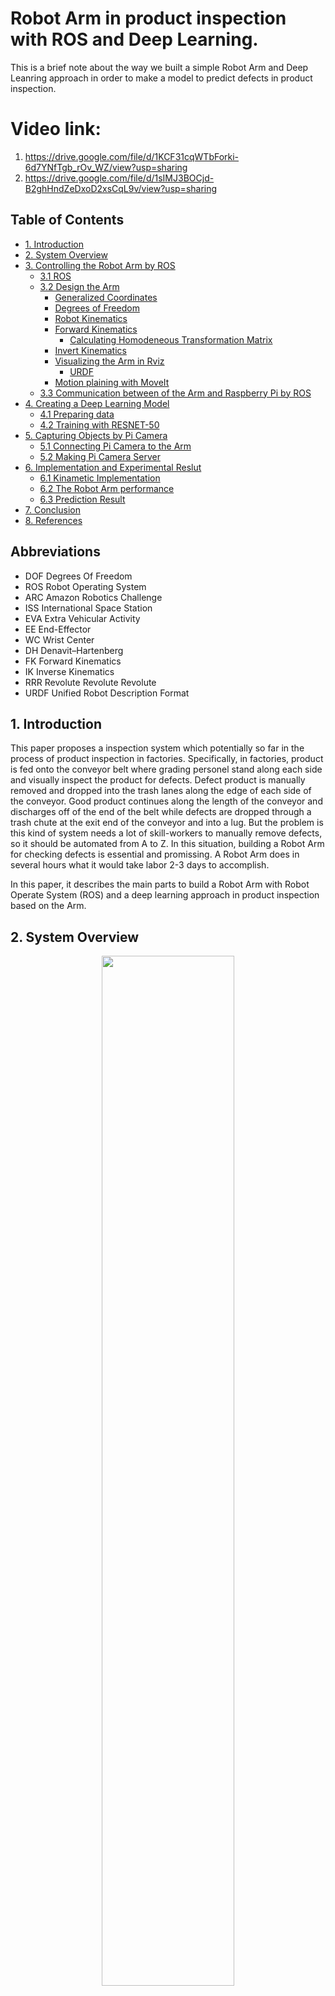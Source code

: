 # Robot Arm in product inspection with ROS and Deep Learning.
This is a brief note about the way we built a simple Robot Arm and
Deep Leanring approach in order to make a model to predict defects in product inspection. 
# Video link:
1. https://drive.google.com/file/d/1KCF31cqWTbForki-6d7YNfTgb_rOv_WZ/view?usp=sharing
2. https://drive.google.com/file/d/1sIMJ3BOCjd-B2ghHndZeDxoD2xsCqL9v/view?usp=sharing
## Table of Contents

* [1. Introduction](#)
* [2. System Overview](#1.-system-overview)
* [3. Controlling the Robot Arm by ROS](#)
    * [3.1 ROS](#)
    * [3.2 Design the Arm](#)
        * [Generalized Coordinates](#)
        * [Degrees of Freedom](#)
        * [Robot Kinematics](#)
        * [Forward Kinematics](#)
            * [Calculating Homodeneous Transformation Matrix](#)
        * [Invert Kinematics](#)
        * [Visualizing the Arm in Rviz](#)
            * [URDF](#)
        * [Motion plaining with MoveIt](#)
    * [3.3 Communication between of the Arm and Raspberry Pi by ROS ](#)
* [4. Creating a Deep Learning Model](#)
    * [4.1 Preparing data](#)
    * [4.2 Training with RESNET-50](#)
* [5. Capturing Objects by Pi Camera](#)
    * [5.1 Connecting Pi Camera to the Arm](#)
    * [5.2 Making Pi Camera Server](#)
* [6. Implementation and Experimental Reslut ](#)
    * [6.1 Kinametic Implementation](#)
    * [6.2 The Robot Arm performance](#)
    * [6.3 Prediction Result](#)
* [7. Conclusion](#)
* [8. References](#)

## Abbreviations
* DOF       Degrees Of Freedom
* ROS       Robot Operating System
* ARC       Amazon Robotics Challenge
* ISS         International Space Station
* EVA        Extra Vehicular Activity
* EE          End-Effector
* WC         Wrist Center
* DH          Denavit–Hartenberg
* FK          Forward Kinematics
* IK           Inverse Kinematics
* RRR       Revolute Revolute Revolute
* URDF     Unified Robot Description Format

## 1. Introduction
This paper proposes a inspection system which potentially so far in the process of product inspection in factories. 
Specifically, in factories, product is fed onto the conveyor belt where grading personel stand along each side and
visually inspect the product for defects. Defect product is manually removed and dropped into the trash lanes along the edge
of each side of the conveyor. Good product continues along the length of the conveyor and discharges off of the end of the belt
while defects are dropped through a trash chute at the exit end of the conveyor and into a lug. But the problem is this kind
of system needs a lot of skill-workers to manually remove defects, so it should be automated from A to Z. In this situation, 
building a Robot Arm for checking defects is essential and promissing. A Robot Arm does in several hours what it would take labor
2-3 days to accomplish.

In this paper, it describes the main parts to build a Robot Arm with Robot Operate System (ROS) and a deep learning approach in
product inspection based on the Arm.

## 2. System Overview

<p align="center">
<img src="assert/overall_system.png" alt="" width="65%">
<br>
<sup><b>Fig1.0 &nbsp;&nbsp;&nbsp;Overall System</b></sup>
<br>
</p>

The Figure 1 shows the overall system of the process of product inspection, which including three main parts:
(1) Controlling the Robot Arm by ROS; (2) Capturing photos of product and (3) Deep Learning model. We will explain each part in detail bellow: 

## 3. Controlling the Robot Arm By ROS
### 3.1 Robot Operate System
ROS is an open-source, meta-operating system
for your robot. It provides the services you
would expect from an operating system, including hardware
abstraction, low-level device control, implementation of
commonly-used functionality, message-passing between
processes, and package management. It also provides
tools and libraries for obtaining, building, writing, and
running code across multiple computers. [6]


The ROS Wiki defines ROS as above. In other words, ROS includes hardware abstraction layer
similar to operating systems. However, unlike conventional operating systems, it can be used for
numerous combinations of hardware implementation. Furthermore, it is a robot software
platform that provides various development environments specialized for developing robot
application programs.

### 3.2 Design the Arm
The following theoretical concepts are used in this project:

- Generalized Coordinates and Degrees of Freedom
- Rotation matrices and composition of rotations
- Homogeneous transforms
- Denavit–Hartenberg parameters
- Forward and Inverse Kinematics

And the following tools are used for simulation and motion planning:

The project uses [ROS Kinetic Kame](http://wiki.ros.org/kinetic) running on [Ubuntu 16.04 LTS (Xenial Xerus)](http://releases.ubuntu.com/16.04/).

* [Gazebo](http://gazebosim.org/): a physics based 3D simulator extensively used in the robotics world
* [RViz](http://wiki.ros.org/rviz): a 3D visualizer for sensor data analysis, and robot state visualization
* [MoveIt!](http://moveit.ros.org/): a ROS based software framework for motion planning, kinematics and robot control

#### Generalized Coordinates
Generalized coordinates are parameters that are used to uniquely describe the instantaneous dynamical 
configuration of a [rigid](https://en.wikipedia.org/wiki/Rigid_body) [multi-body system](https://en.wikipedia.org/wiki/Multibody_system) 
relative to some reference configuration. In the robotics of serial manipulators, 
they are used to define the *configuration space* or *joint space*, which refers 
to the set of all possible configurations a manipulator may have.
#### Degrees of Freedom
The [degree of freedom (DOF)](https://en.wikipedia.org/wiki/Degrees_of_freedom_(mechanics)) of a
rigid body or mechanical system is the number of independent parameters or coordinates that
fully define its configuration in free space.

#### 3.2.1 Robot Kinematics
Robot kinematics applies geometry to the study of the movement of multi-degree of freedom kinematic
chains that form the structure of robotic systems. A fundamental tool in robot kinematics
is the kinematics equations of the kinematic chains that form the robot. These non-linear
equations are used to map the joint parameters to the configuration of the robot system.

"Robot Arm" = Joints + Links. Speciffically, Joints are parts that allow motion (in our case, Joints are 6 servos) and Links are parts that connect Joints together.

a. Kinematic Diagram
Diagram that shows how the links and joints are connected together, when all of the joints variables have a value of 0.
There are some crucial rules:
- Rule 1: The Z axis must be the axis of rotation for a revolute joint, ot the direction of motion for a prismatic joint. 
- Rule 2: The X axis must be perpendicular both to its own Z axis, and the Z axis of the frame before it.
- Rule 3: All frames must follow the right-hand rule.
- Rule 4: Each X axis must intersect the Z axis of the frame before it. 

* There are 6 DoFs but we only need 5 DoFs, follow 4 rules above we got the kinematic diagram:  

<img src="assert/kinematic_diagram1.jpeg" width="700" title="DH diagram">

#### Forward Kinematics
Forward kinematics specifies the joint parameters and computes the configuration of the chain, following these steps below:
##### Calculating Homodeneous Transformation Matrix
In detail, there are 2 methods to compute the HTM:
###### Method 1 (Basic): 
First, finding the rotation matrix and the displacement vector for each pair of subsequent frames and then assembling
those two components together into the homogeneous transformation matrix. 

* Calculating Rotation Matrices
<img src="assert/rotation_fomular.png" width="300" title="DH diagram">

* Calculating Displacement Vectors
<img src="assert/displacement_vector.png" width="300" title="DH diagram">

The displacement vetor only has one column and it has 3 rows. The first row tells us the x position of the n frame in the m frame. The 2nd row tells us the 
Y position and the 3rd row tells us the Z posiiton.

* Assembling Rotation matrices and Displacement Vectors into Homogeneous Transformation Matrix:

###### Method 2 (Denavit Hartenberg):

In mechanical engineering, the Denavit–Hartenberg parameters 
(also called DH parameters) are the four parameters associated with a particular
convention for attaching reference frames to the links of a spatial kinematic 
chain, or robot manipulator. It is a kind of industry standard that we'll frequently see
in robotics research papers and industry documentation.

This method is faster than the other way but it kind of obscures the meaning behind the rotation matrix
and the displacement vector. So it is important to fist do the basic method above and make sure we understand the meaning of each 
part of the homogeneous transformation before we srat taking the shorcut method to the end.

![viewer](assert/Classic-DHparameters.png)

The following 4 transformation parameters are known as D–H parameters:

* d - the distance between the previous x-axis and the current x-axis, along the previous z-axis.
* θ - the angle around the z-axis between the previous x-axis and current x-axis.
* a (or r) - the length of the common normal, which is the distance between the previous z-axis and the current z-axis.
* α - the angle around the common normal to between the previous z-axis and current z-axis.
 
- Step 1: Assign frames according to the 4 Denavit-Hartenberg rules.
- Step 2: Fill out the Denavit-Hartenberg parameter table. 
- Step 3: Get the Homogeneous transformation matrix

<img src="assert/DH_fomular.png" width="500" title="DH Fomular">
#### Invert Kinematics
Inverse kinematics specifies the end-effector location and computes the associated joint angles. 
The inverse kinematics problem of the serial manipulators has been studied
for many decades. It is needed in the control of manipulators. Solving the inverse
kinematics is computationally expansive and generally takes a very long
time in the real time control of manipulators. Tasks to be performed by a manipulator
are in the Cartesian space, whereas actuators work in joint space.
Cartesian space includes orientation matrix and position vector. However,
joint space is represented by joint angles. The conversion of the position and
orientation of a manipulator end-effector from Cartesian space to joint space is
called as inverse kinematics problem. 

The implementation of Forward and Invert Kinematic is shown in the colab file at the portion of 6.1 Kinematic Implementation.

#### Visualizing the Arm in Rviz
To simulate a Robot Arm model in virtual space, first we need to create a URDF for the Arm consisting
of joints and links.

URDF describes each component of the robot using XML tags. In the URDF format, first
describe the name of the robot, the name and type of the base (URDF assumes that the base is a
fixed link), and the description of the link connected to the base and then describe each joint
and link. A link describes the name, size, weight, inertia of the link. The joints describes the
name, type, and link connected to each joint. The dynamic parameters of the robot, visualization,
and the collision model can be easily set. The URDF is initiated by the <robot> tag, and in
general, it is common for the <link> tag and the <joint> tag to appear alternately to define links
and joints that are components of the robot. The <transmission> tag is also often included for
interfacing with the ROS-Control to establish the relationship between the joint and the actuator.
Let’s take a closer look at the robot.urdf we created.


Robot.urdf
```sh
<?xml version="1.0"?>
<robot name="myfirst">
  <material name="blue">
    <color rgba="0 0 0.8 1"/>
  </material>
  <link name="base_link">
    <visual>
      <origin
        xyz="0 0 0"
        rpy="0 0 0" />
      <geometry>
        <box size="0.6 0.1 0.02"/>
      </geometry>
    </visual>
  </link>

  <link name="link_0">
    <visual>
      <geometry>
        <cylinder length="0.1" radius="0.05"/>
      </geometry>
      <origin rpy="0 0 0.02" xyz="0 0 0.05"/>
    </visual>
  </link>


  <joint name="joint_1" type="revolute">
    <axis xyz="0 0 1"/>
    <limit effort="1000.0" lower="-1.0" upper="1.0" velocity="0.5"/>
    <parent link="base_link"/>
    <child link="link_0"/>
    <origin rpy="0 0 0" xyz="0 0 0.01"/>
  </joint>

  <link name="link_1">
    <visual>
      <geometry>
        <box size="0.2 0.1 0.02"/>
      </geometry>
      <origin rpy="0 1.57075 0" xyz="0 0 0.1"/>
    </visual>
  </link>

  <joint name="joint_2" type="revolute">
    <axis xyz="0 1 0"/>
    <limit effort="1000.0" lower="0.0" upper="1.0" velocity="0.5"/>
    <parent link="link_0"/>
    <child link="link_1"/>
    <origin rpy="0 0 0" xyz="0 0 0.1"/>
  </joint>

  <link name="link_2">
    <visual>
      <geometry>
        <box size="0.2 0.1 0.02"/>
      </geometry>
      <origin rpy="0 2.1075 0" xyz="0.05 0 0.08"/>
    </visual>
  </link>

  <joint name="joint_3" type="revolute">
    <axis xyz="0 1 0"/>
    <limit effort="1000.0" lower="0.0" upper="1.0" velocity="0.5"/>
    <parent link="link_1"/>
    <child link="link_2"/>
    <origin rpy="0 0 0" xyz="0 0 0.2"/>
  </joint>

  <link name="link_3">
    <visual>
      <geometry>
        <box size="0.1 0.1 0.02"/>
      </geometry>
      <origin rpy="0 3.1075 0" xyz="0.05 0 0"/>
    </visual>
  </link>

  <joint name="joint_4" type="revolute">
    <axis xyz="0 1 0"/>
    <limit effort="1000.0" lower="0.0" upper="1.0" velocity="0.5"/>
    <parent link="link_2"/>
    <child link="link_3"/>
    <origin rpy="0 0 0" xyz="0.11 0 0.16"/>
  </joint>

  <link name="wheel_gripper">
    <visual>
      <geometry>
        <cylinder length="0.02" radius="0.02"/>
      </geometry>
      <origin rpy="0 1.57075 0" xyz="0.01 0 0"/>
    </visual>
  </link>

  <joint name="joint_5" type="revolute">
    <axis xyz="1 0 0"/>
    <limit effort="1000.0" lower="0.0" upper="1.0" velocity="0.5"/>
    <parent link="link_3"/>
    <child link="wheel_gripper"/>
    <origin rpy="0 0 0" xyz="0.1 0 0"/>
  </joint>

  <link name="gripper">
    <visual>
      <geometry>
        <cylinder length="0.05" radius="0.01"/>
      </geometry>
      <origin rpy="0 1.57075 0" xyz="0.025 0 0"/>
      <material name="blue"/>
    </visual>
  </link>

  <joint name="wheel_gripper_to_gripper" type="fixed">
    <parent link="wheel_gripper"/>
    <child link="gripper"/>
    <origin rpy="0 0 0" xyz="0.02 0 0"/>
  </joint>


</robot>

```
After created a URDF for our robot model, next we display and interac with the robot model by using Rviz. 
RViz is the 3D visualization tool of ROS. It supports various visualization using user specified polygons, and Interactive Markers
allow users to perform interactive movements with commands and data received from the user
node. In addition, ROS describes robots in Unified Robot Description Format (URDF), which is
expressed as a 3D model for which each model can be moved or operated according to their
corresponding degree of freedom, so they can be used for simulation or control.

The robot model can be displayed and interacted as shown in Figure bellow.

<img src="assert/moveit.png" width="500" title="Moveit">


#### Motion plaining with MoveIt
The motion planning, which is also called as path planning, creates a trajectory from the current
pose to the target pose specified on the map. The created path plan includes the global path
planning in the whole map and the local path planning for smaller areas around the robot. We
plan to use the OMPL algorithm to optimize the trajactory of the Arm. OMPL can be install by Moveit Assistant Wizard, more information can found in the index page at http://ompl.kavrakilab.org/

### 3.3 Communication between of the Arm and Raspberry Pi by ROS
<img src="assert/rosgraph.png" width="500" title="ros_graph">

ROS is developed in unit of nodes, which is the minimum unit of executetable program that has broken down for the maximum reusability.
The node exchanges data with other nodes through messages forming a large program as a whole. The key concept here is the message communication methods among nodes.
There are three different methods of exchanging messages: a topic which prodives a unidirectional messafe transmission/reception,
a service which provides a bidirectional messafe request/response and an action which provides a bidirectional message goal/result/feedback. 
In addition, the parameters used in the node can be modified from the outside of node. This can also be considered as a type of
message communication in the larger context. Message communication is illustrated and the differences are summarized in the Figure and Table bellow . It is important to use each topic, service,
action, and parameter according to its correct purpose when programming on ROS.

<img src="assert/ros_communication.png" width="500" title="ros_graph">

<img src="assert/communication_table.png" width="500" title="ros_graph">

## 4. Creating a Deep Learning Model
### 4.1 Preparing data
In this section describes how the data set was created and what it contains.
The images were obtained by filming the fruits while they are rotated by
a motor and then extracting frames.
Apple was planted in the shaft of a low speed motor (3 rpm) and a short movie of 20 seconds was recorded. Behind the fruits we placed a white
sheet of paper as background.However due to the variations in the lighting conditions, the background
was not uniform and we wrote a dedicated algorithm which extract the
fruit from the background. This algorithm is of flood fill type: Start from
each edge of the image and marking all pixels there, then marking all
pixels found in the neighborhood of the already marked pixels for which
the distance between colors is less than a prescribed value. Finally, repeat the
previous step until no more pixels can be marked. The process like this video https://vimeo.com/286843424

### 4.2 Training with RESNET-50
We defined train & test datasets followed by four metrics above (500 OK and 500 NG images): 
#### Folder structure
    Dataset
            |__train
            |    |__OK (400)
            |    |__NG (400)
            |       |__...
            |       |__...
            |
            |__test
                |__OK (100)
                |__NG (100)
                    |__...
                    |__...
     
#### Metrics
    * binary_crossentropy
    
# 5. Capturing Objects by Pi Camera
### 5.1 Connecting Pi Camera to the Arm
First, connecting the Camera Module to the Raspberry Pi’s camera port, then start up the Pi and ensure the software is enabled.
<img src="assert/connect-camera.jpg" width="500" title="ros_graph">

Then, we attached the pi camera on top of the Arm. The result like the photo below. 

<img src="assert/pi.JPG" width="500" title="ros_graph">

### 5.2 Making Pi Camera Server
To install camera node in ROS is a tough step. It took alots of time to accomplish. Folow this tutorial to finish this step.

In order to use the Raspberry Pi 3 camera v2, we need to install a third-party ROS node from source, since it is not part of the ROS distribution at the moment. 
The installation is not that straightforward using only the barebones ROS installation,
since there are a few dependencies on other packages. Looking at the package definition package.xml, 
we see the following dependencies:
```sh
catkin
compressed_image_transport
roscpp
std_msgs
std_srvs
sensor_msgs
camera_info_manager
dynamic_reconfigure
libraspberrypi0
```
The highlighted ones are missing from the ros_comm stack, so we need to install them manually. The approach here is simply to fetch the missing packages and then merge them into the existing barebones catkin workspace. Lastly, we build and test raspicam_node.

1. Install all dependencies
Fetch the package information for all the missing packages and their ROS dependencies:

```sh
rosinstall_generator compressed_image_transport --rosdistro kinetic --deps --wet-only --tar > kinetic-compressed_image_transport-wet.rosinstall

rosinstall_generator camera_info_manager --rosdistro kinetic --deps --wet-only --tar > kinetic-camera_info_manager-wet.rosinstall

rosinstall_generator dynamic_reconfigure --rosdistro kinetic --deps --wet-only --tar > kinetic-dynamic_reconfigure-wet.rosinstall
```

Now we need to fetch the sources and put them to the ~/ros_catkin_ws/src where all the other packages from the barebone installation are located:
```sh
wstool merge -t src kinetic-compressed_image_transport-wet.rosinstall
wstool merge -t src kinetic-camera_info_manager-wet.rosinstall
wstool merge -t src kinetic-dynamic_reconfigure-wet.rosinstall
wstool update -t src
```
Fetch any additional Raspbian libraries that are needed

```sh
rosdep install --from-paths src --ignore-src --rosdistro kinetic -y
```

Build the packages. Please, note that this takes a very long time, so it might be a good idea to build it overnight in a tmux window.

```sh
./src/catkin/bin/catkin_make_isolated -j1 --install --install-space /opt/ros/kinetic -DCMAKE_BUILD_TYPE=Release
```
It turns out that raspicam_node depends on the raspberry pi library, so we also install the headers:
```sh
sudo apt-get install libraspberrypi-dev
```
2. Build the raspicam node
Check out the source code for raspicam_node from Github in the workspace src directory:
```sh
cd ~/ros_catkin_ws
git clone https://github.com/UbiquityRobotics/raspicam_node.git
```
Install other library dependencies automatically:
```sh
rosdep install --from-paths src --ignore-src --rosdistro kinetic -y
```
Finally, build and install raspicam_node. It should be possible to do this more specifically with --pkg raspicam and save some time, but this hasn’t been tried yet. Two compilation processes -j2 are a safe option here:
```sh
./src/catkin/bin/catkin_make_isolated -j2 --install --install-space /opt/ros/kinetic -DCMAKE_BUILD_TYPE=Release
```

3. Test the camera
Now that we have the camera node installed, we can test the Raspberry camera if we haven’t done that yet. It needs to be enabled with raspi-config from the interface menu:
```sh
sudo raspi-config
```
Take a test shot
```sh
raspistill -o test.jpg
```
Everything is fine, so we can test the raspicam node.

4. Test raspicam_node
Start a new tmux session and source the setup file in every relevant window
```sh
source /opt/ros/kinetic/setup.bash
```
Open a new window for roscore and start it there. Find the launch definitions in ~/ros_catkin_ws/src/raspicam_node/launch/ and go there:
```sh
cd ~/ros_catkin_ws/src/raspicam_node/launch/
```
Start raspicam_node with the launch configuration of choice:
```sh
roslaunch camerav2_1280x960.launch
```
A simple topic check shows us that the node is active:
```sh
:~$ rostopic list
/raspicam_node/camera_info
/raspicam_node/image/compressed
/raspicam_node/parameter_descriptions
/raspicam_node/parameter_updates
/rosout
/rosout_agg
```

## 6. Experimental Reslut
### 6.1 Kinametic Implementation
https://colab.research.google.com/drive/16oZtyKOfklekXpCMOa6KYnGSpCuyhuNP
### 6.2 The Robot Arm performance
(TODO)
### 6.3 Prediction Result
Please check the video on top of the paper.
## 7. Conclusion
This project aims to build a small system that presents the real process in factories. By using a robot arm, image data is collected and deliveried to detect defects. 
Plus, based on computer vision is out-of-date and imposiible for inspect kind of this problems. Thus, with Deep Leaning, we can train and make a model that can solve the problem.
This opens many great ideas follow by such as pick and place object by using deep learning, or categorize object, etc... Or connect the Robot Arm to the conveyor belt for many different purposes.

## References
* [1] Hartenberg parameters, https://en.wikipedia.org/wiki/Denavit%E2%80%93Hartenberg_parameters
* [2] Publish image stream by raspberry pi, http://www.theconstructsim.com/publish-image-stream-ros-kinetic-raspberry-pi/
* [3] Videos about AR2 robot, https://www.youtube.com/watch?v=FIx6olybAeQ&feature=youtu.be
* [4] Robotic course, https://www.youtube.com/playlist?list=PLRG6WP3c31_U7TFGduEIJWVtkOw6AJjFf
* [5] Forward Kinematic, https://www.youtube.com/watch?v=NRgNDlVtmz0
* [6] ROS, http://www.ros.org/
* [7] Setup Pi camera and Raspberry Pi, https://projects.raspberrypi.org/en/projects/getting-started-with-picamera/4
* [8] Camera node in ROS, https://venelinpetkov.com/2017/11/19/how-to-install-a-raspberry-camera-node-on-ros-kinetic-raspbian-stretch/
* [9] Interact MoveIt and Industry Robot, https://github.com/eYSIP-2017/eYSIP-2017_Robotic_Arm/wiki/Interfacing-Real-Robot-with-MoveIt!
* [10] Pick and place, https://groups.google.com/forum/#!topic/moveit-users/_M0mf-R7AvI
 
